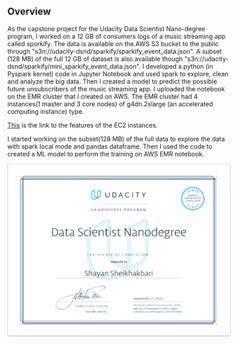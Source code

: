 <h2>Overview</h2>

As the capstone project for the Udacity Data Scientist Nano-degree program, I worked on a 12 GB of consumers logs of a music streaming app called sporkify. The data is available on the AWS S3 bucket to the public through "s3n://udacity-dsnd/sparkify/sparkify_event_data.json". A subset (128 MB) of the full 12 GB of dataset is also available though "s3n://udacity-dsnd/sparkify/mini_sparkify_event_data.json". I developed a python (in Pyspark kernel) code in Jupyter Notebook and used spark to explore, clean and analyze the big data. Then I created a model to predict the possible future unsubscribers of the music streaming app. I uploaded the notebook on the EMR cluster that I created on AWS.
The EMR cluster had 4 instances(1 master and 3 core nodes) of g4dn.2xlarge (an accelerated computing instance) type. 


[This](https://aws.amazon.com/ec2/instance-types) is the link to the features of the EC2 instances.


I started working on the subset(128 MB) of the full data to explore the data with spark local mode and pandas dataframe. Then I used the code to created a ML model to perform the training on AWS EMR notebook.



![Certificate.PNG](https://github.com/Shayan-ShA/Starbucks-Capstone-Challenge/blob/main/Certificate.PNG)

